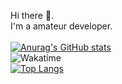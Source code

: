 Hi there 👋.  
I'm a amateur developer.
<br>
<br>
[![Anurag's GitHub stats](https://github-readme-stats.vercel.app/api?username=Blank038&count_private=true&show_icons=true&theme=react&cache_seconds=1800)](https://github.com/Blank038)  
![Wakatime](https://github-readme-stats.vercel.app/api/wakatime?username=Blank038&layout=compact&theme=react&range=last_7_days&langs_count=8&cache_seconds=1800)  
[![Top Langs](https://github-readme-stats.vercel.app/api/top-langs/?username=Blank038&layout=compact&theme=react&cache_seconds=1800)](https://github.com/Blank038)
